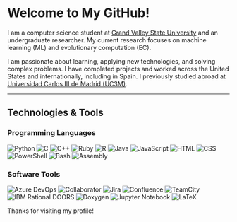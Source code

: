 # Welcome to My GitHub!

I am a computer science student at [Grand Valley State University](https://www.gvsu.edu) and an undergraduate researcher. 
My current research focuses on machine learning (ML) and evolutionary computation (EC).

I am passionate about learning, applying new technologies, and solving complex problems. 
I have completed projects and worked across the United States and internationally, including in Spain. I previously studied abroad at [Universidad Carlos III de Madrid (UC3M)](https://www.uc3m.es). 

---

## Technologies & Tools

### **Programming Languages**  
![Python](https://img.shields.io/badge/-Python-3776AB?logo=python&logoColor=white&style=flat-square)
![C](https://img.shields.io/badge/-C-A8B9CC?logo=c&logoColor=white&style=flat-square)
![C++](https://img.shields.io/badge/-C++-00599C?logo=cplusplus&logoColor=white&style=flat-square)
![Ruby](https://img.shields.io/badge/-Ruby-CC342D?logo=ruby&logoColor=white&style=flat-square)
![R](https://img.shields.io/badge/-R-276DC3?logo=r&logoColor=white&style=flat-square)
![Java](https://img.shields.io/badge/-Java-007396?logo=java&logoColor=white&style=flat-square)
![JavaScript](https://img.shields.io/badge/-JavaScript-F7DF1E?logo=javascript&logoColor=black&style=flat-square)
![HTML](https://img.shields.io/badge/-HTML5-E34F26?logo=html5&logoColor=white&style=flat-square)
![CSS](https://img.shields.io/badge/-CSS3-1572B6?logo=css3&logoColor=white&style=flat-square)
![PowerShell](https://img.shields.io/badge/-PowerShell-5391FE?logo=powershell&logoColor=white&style=flat-square)
![Bash](https://img.shields.io/badge/-Bash-4EAA25?logo=gnu-bash&logoColor=white&style=flat-square)
![Assembly](https://img.shields.io/badge/-Assembly-333333?style=flat-square)

### **Software Tools**  
![Azure DevOps](https://img.shields.io/badge/-Azure%20DevOps-0078D7?logo=azure-devops&logoColor=white&style=flat-square)
![Collaborator](https://img.shields.io/badge/-Collaborator-333333?style=flat-square)
![Jira](https://img.shields.io/badge/-Jira-0052CC?logo=jira&logoColor=white&style=flat-square)
![Confluence](https://img.shields.io/badge/-Confluence-172B4D?logo=confluence&logoColor=white&style=flat-square)
![TeamCity](https://img.shields.io/badge/-TeamCity-000000?logo=teamcity&logoColor=white&style=flat-square)
![IBM Rational DOORS](https://img.shields.io/badge/-DOORS-333333?style=flat-square)
![Doxygen](https://img.shields.io/badge/-Doxygen-0040FF?style=flat-square)
![Jupyter Notebook](https://img.shields.io/badge/-Jupyter-00599C?logo=jupyter&logoColor=white&style=flat-square)
![LaTeX](https://img.shields.io/badge/-LaTeX-008080?logo=latex&logoColor=white&style=flat-square)

Thanks for visiting my profile!
